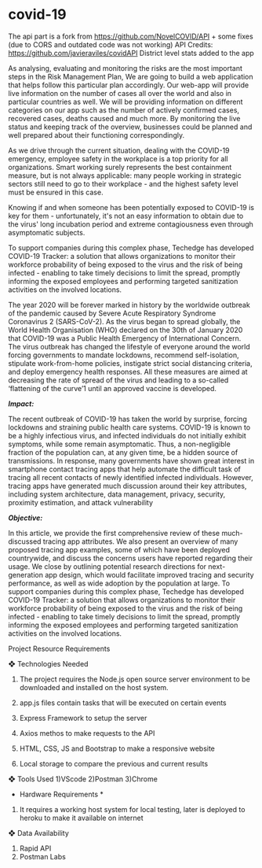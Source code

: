 # covid-19


The api part is a fork from https://github.com/NovelCOVID/API + some fixes (due to CORS and outdated code was not working)
API Credits: https://github.com/javieraviles/covidAPI
District level stats added to the app

As analysing, evaluating and monitoring the risks are the most important steps in the Risk 
Management Plan, We are going to build a web application that helps follow this particular 
plan accordingly. Our web-app will provide live information on the number of cases all over 
the world and also in particular countries as well. We will be providing information on 
different categories on our app such as the number of actively confirmed cases, recovered 
cases, deaths caused and much more. By monitoring the live status and keeping track of the 
overview, businesses could be planned and well prepared about their functioning 
correspondingly.

As we drive through the current situation, dealing with the COVID-19 emergency, employee 
safety in the workplace is a top priority for all organizations. Smart working surely represents 
the best containment measure, but is not always applicable: many people working in strategic 
sectors still need to go to their workplace - and the highest safety level must be ensured in 
this case.

Knowing if and when someone has been potentially exposed to COVID-19 is key for them -
unfortunately, it's not an easy information to obtain due to the virus' long incubation period 
and extreme contagiousness even through asymptomatic subjects.

To support companies during this complex phase, Techedge has developed COVID-19 
Tracker: a solution that allows organizations to monitor their workforce probability of being 
exposed to the virus and the risk of being infected - enabling to take timely decisions to limit 
the spread, promptly informing the exposed employees and performing targeted sanitization 
activities on the involved locations.


The year 2020 will be forever marked in history by the worldwide outbreak of the pandemic 
caused by Severe Acute Respiratory Syndrome Coronavirus 2 (SARS-CoV-2). As the virus 
began to spread globally, the World Health Organisation (WHO) declared on the 30th of 
January 2020 that COVID-19 was a Public Health Emergency of International Concern. The 
virus outbreak has changed the lifestyle of everyone around the world forcing governments to 
mandate lockdowns, recommend self-isolation, stipulate work-from-home policies, instigate 
strict social distancing criteria, and deploy emergency health responses. All these measures 
are aimed at decreasing the rate of spread of the virus and leading to a so-called ‘flattening of 
the curve’1 until an approved vaccine is developed.

***Impact:***

The recent outbreak of COVID-19 has taken the world by surprise, forcing lockdowns and 
straining public health care systems. COVID-19 is known to be a highly infectious virus, and 
infected individuals do not initially exhibit symptoms, while some remain asymptomatic. 
Thus, a non-negligible fraction of the population can, at any given time, be a hidden source of 
transmissions. In response, many governments have shown great interest in smartphone 
contact tracing apps that help automate the difficult task of tracing all recent contacts of 
newly identified infected individuals. However, tracing apps have generated much discussion 
around their key attributes, including system architecture, data management, privacy, 
security, proximity estimation, and attack vulnerability

***Objective:***

In this article, we provide the first comprehensive review of these much-discussed tracing app 
attributes. We also present an overview of many proposed tracing app examples, some of 
which have been deployed countrywide, and discuss the concerns users have reported 
regarding their usage. We close by outlining potential research directions for next-generation 
app design, which would facilitate improved tracing and security performance, as well as 
wide adoption by the population at large. To support companies during this complex phase, 
Techedge has developed COVID-19 Tracker: a solution that allows organizations to monitor 
their workforce probability of being exposed to the virus and the risk of being infected -
enabling to take timely decisions to limit the spread, promptly informing the exposed 
employees and performing targeted sanitization activities on the involved locations.


Project Resource Requirements

❖ Technologies Needed

1) The project requires the Node.js open source server environment to be downloaded and 
installed on the host system.

2) app.js files contain tasks that will be executed on certain events

3) Express Framework to setup the server

4) Axios methos to make requests to the API

5) HTML, CSS, JS and Bootstrap to make a responsive website

6) Local storage to compare the previous and current results

❖ Tools Used
1)VScode
2)Postman
3)Chrome 

* Hardware Requirements *
1) It requires a working host system for local testing, later is deployed to heroku to make it 
available on internet

❖ Data Availability
1. Rapid API
2. Postman Labs
